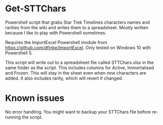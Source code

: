 # Get-STTChars
Powershell script that grabs Star Trek Timelines characters names and rarities from the wiki and writes them to a spreadsheet. Mostly written because I like to play with Powershell sometimes.

Requires the ImportExcel Powershell module from https://github.com/dfinke/ImportExcel. Only tested on Windows 10 with Powershell 5.

This script will write out to a spreadsheet file called STTChars.xlsx in the same folder as the script. This includes columns for Active, Immortalised and Frozen. This will stay in the sheet even when new characters are added. It also includes rarity, which will revert if changed.

# Known issues
No error handling. You might want to backup your STTChars file before re-running the script.
